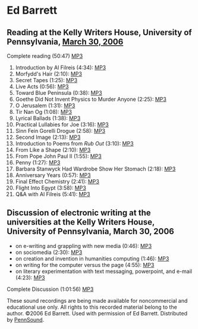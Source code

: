 Ed Barrett
==========

Reading at the Kelly Writers House, University of Pennsylvania, [March 30, 2006](http://writing.upenn.edu/wh/calendar/0306.html#30)
-----------------------------------------------------------------------------------------------------------------------------------

Complete reading (50:47) [MP3](http://media.sas.upenn.edu/Pennsound/authors/Barrett/Barrett-Ed_KWH_poetry-reading_03-30-06.mp3)

1.  Introduction by Al Filreis (4:34): [MP3](http://media.sas.upenn.edu/Pennsound/authors/Barrett/Barrett-Ed_01_Introduction_KWH_poetry-reading_03-30-06.mp3)
2.  Morfydd's Hair (2:10): [MP3](http://media.sas.upenn.edu/Pennsound/authors/Barrett/Barrett-Ed_02_Morfydds-Hair_KWH_poetry-reading_03-30-06.mp3)
3.  Secret Tapes (1:25): [MP3](http://media.sas.upenn.edu/Pennsound/authors/Barrett/Barrett-Ed_03_Secret-Tapes_KWH_poetry-reading_03-30-06.mp3)
4.  Live Acts (0:56): [MP3](http://media.sas.upenn.edu/Pennsound/authors/Barrett/Barrett-Ed_04_Live-Acts_KWH_poetry-reading_03-30-06.mp3)
5.  Toward Blue Peninsula (0:38): [MP3](http://media.sas.upenn.edu/Pennsound/authors/Barrett/Barrett-Ed_05_Toward-Blue-Peninsula_KWH_poetry-reading_03-30-06.mp3)
6.  Goethe Did Not Invent Physics to Murder Anyone (2:25): [MP3](http://media.sas.upenn.edu/Pennsound/authors/Barrett/Barrett-Ed_06_Goethe-Did-Not_KWH_poetry-reading_03-30-06.mp3)
7.  O Jerusalem (1:31): [MP3](http://media.sas.upenn.edu/Pennsound/authors/Barrett/Barrett-Ed_07_O-Jerusalem_KWH_poetry-reading_03-30-06.mp3)
8.  Tir Nan Og (1:08): [MP3](http://media.sas.upenn.edu/Pennsound/authors/Barrett/Barrett-Ed_08_Tir-Nan-Og_KWH_poetry-reading_03-30-06.mp3)
9.  Lyrical Ballads (1:38): [MP3](http://media.sas.upenn.edu/Pennsound/authors/Barrett/Barrett-Ed_09_Lyrical-Ballads_KWH_poetry-reading_03-30-06.mp3)
10. Practical Lullabies for Joe (3:16): [MP3](http://media.sas.upenn.edu/Pennsound/authors/Barrett/Barrett-Ed_10_Practical-Lullabies-for-Joe_KWH_poetry-reading_03-30-06.mp3)
11. Sinn Fein Gorelli Drogue (2:58): [MP3](http://media.sas.upenn.edu/Pennsound/authors/Barrett/Barrett-Ed_11_Sinn-Fein-Gorelli-Drogue_KWH_poetry-reading_03-30-06.mp3)
12. Second Image (2:13): [MP3](http://media.sas.upenn.edu/Pennsound/authors/Barrett/Barrett-Ed_12_Second-Image_KWH_poetry-reading_03-30-06.mp3)
13. Introduction to Poems from *Rub Out* (3:10): [MP3](http://media.sas.upenn.edu/Pennsound/authors/Barrett/Barrett-Ed_13_Intro-Rub-Out-Poems_KWH_poetry-reading_03-30-06.mp3)
14. From Like a Shape (2:10): [MP3](http://media.sas.upenn.edu/Pennsound/authors/Barrett/Barrett-Ed_14_From-Like-a-Shape_KWH_poetry-reading_03-30-06.mp3)
15. From Pope John Paul II (1:55): [MP3](http://media.sas.upenn.edu/Pennsound/authors/Barrett/Barrett-Ed_15_From-Pope-John-Paul_KWH_poetry-reading_03-30-06.mp3)
16. Penny (1:27): [MP3](http://media.sas.upenn.edu/Pennsound/authors/Barrett/Barrett-Ed_16_Penny_KWH_poetry-reading_03-30-06.mp3)
17. Barbara Stanwyck Had Wardrobe Show Her Stomach (2:18): [MP3](http://media.sas.upenn.edu/Pennsound/authors/Barrett/Barrett-Ed_17_Barbara-Stanwyck-Had-Wardrobe_KWH_poetry-reading_03-30-06.mp3)
18. Anniversary Years (0:57): [MP3](http://media.sas.upenn.edu/Pennsound/authors/Barrett/Barrett-Ed_18_Anniversary-Years_KWH_poetry-reading_03-30-06.mp3%22)
19. Final Effect Chemistry (2:41): [MP3](http://media.sas.upenn.edu/Pennsound/authors/Barrett/Barrett-Ed_19_Final-Effect-Chemistry_KWH_poetry-reading_03-30-06.mp3)
20. Flight Into Egypt (3:58): [MP3](http://media.sas.upenn.edu/Pennsound/authors/Barrett/Barrett-Ed_20_Flight-Into-Egypt_KWH_poetry-reading_03-30-06.mp3)
21. Q&A with Al Filreis (5:41): [MP3](http://media.sas.upenn.edu/Pennsound/authors/Barrett/Barrett-Ed_21_Discussion_KWH_poetry-reading_03-30-06.mp3)


Discussion of electronic writing at the universities at the Kelly Writers House, University of Pennsylvania, March 30, 2006
---------------------------------------------------------------------------------------------------------------------------

-   on e-writing and grappling with new media (0:46): [MP3](http://media.sas.upenn.edu/pennsound/authors/Barrett/KWH-Discussion-2006/Barrett-Ed_01_on-e-writing-and-grappling-with-new-media_Discussion_KWH_3-30-06.mp3)
-   on sociomedia (2:30): [MP3](http://media.sas.upenn.edu/pennsound/authors/Barrett/KWH-Discussion-2006/Barrett-Ed_02-on-sociomedia_Discussion_KWH_3-30-06.mp3)
-   on creation and invention in humanities computing (1:46): [MP3](http://media.sas.upenn.edu/pennsound/authors/Barrett/KWH-Discussion-2006/Barrett-Ed_03_on-creation-and-invention-in-humanities-computing_Discussion_KWH_3-30-06.mp3)
-   on writing for the computer versus the page (4:55): [MP3](http://media.sas.upenn.edu/pennsound/authors/Barrett/KWH-Discussion-2006/Barrett-Ed_04_on-writing-for-the-computer-versus-the-page_Discussion_KWH_3-30-06.mp3)
-   on literary experimentation with text messaging, powerpoint, and e-mail (4:23): [MP3](http://media.sas.upenn.edu/pennsound/authors/Barrett/KWH-Discussion-2006/Barrett-Ed_05_on-literary-experimentation-with-text-messaging-powerpoint-and-email_Discussion_KWH_3-30-06.mp3)

Complete Discussion (1:01:56) [MP3](http://media.sas.upenn.edu/Pennsound/authors/Barrett/Barrett-Ed_Discussion_KWH_03-30-06.mp3)

These sound recordings are being made available for noncommercial and educational use only. All rights to this recorded material belong to the author. ©2006 Ed Barrett.
Used with permission of Ed Barrett. Distributed by [PennSound](../index.html).
